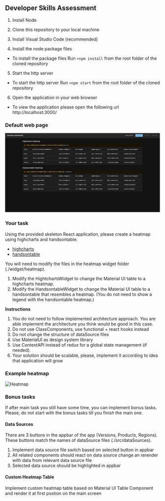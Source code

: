 ## Developer Skills Assessment

1. Install Node

2. Clone this repository to your local machine

3. Install Visual Studio Code (recommended)

4. Install the node package files

- To install the package files
  Run
  `>npm install`
  from the root folder of the cloned repository

5. Start the http server

- To start the http server
  Run
  `>npm start`
  from the root folder of the cloned repository

6. Open the application in your web browser

- To view the application please open the following url
  http://localhost:3000/

### Default web page

![Default page](default.png)

### Your task

Using the provided skeleton React application, please create a heatmap using highcharts and handsontable.

- [highcharts](https://www.highcharts.com/)
- [handsontable](https://handsontable.com/)

You will need to modify the files in the heatmap widget folder (./widget/heatmap).

1. Modify the HightchartsWidget to change the Material UI table to a highcharts heatmap.
2. Modify the HandsontableWidget to change the Material UI table to a handsontable that resembles a heatmap. (You do not need to show a legend with the handsontable heatmap.)

**Instructions**

1. You do not need to follow implemented architecture approach. You are able implement the architecture you think would be good in this case.
2. Do not use ClassComponents, use functional + react hooks instead
3. Do not change the structure of dataSource files
4. Use MaterialUI as design system library
5. Use ContextAPI instead of redux for a global state management (if needed).
6. Your solution should be scalable, please, implement it according to idea that application will grow

### Example heatmap

![Heatmap](https://www.displayr.com/wp-content/uploads/2018/09/rat-burrough-heatmap-1.png)

### Bonus tasks

If after main task you still have some time, you can implement bonus tasks.
Please, do not start with the bonus tasks till you finish the main one.

#### Data Sources

There are 3 buttons in the appbar of the app (Versions, Products, Regions).
These buttons match the names of dataSource files (./src/dataSources).

1. Implement data source file switch based on selected button in appbar
2. All related components should react on data source change an rerender with data from relevant data source file
3. Selected data source should be highlighted in appbar

#### Custom Heatmap Table

Implement custom heatmap table based on Material UI Table Component and render it at first postion on the main screen
